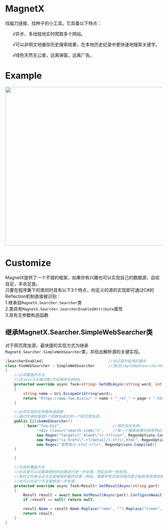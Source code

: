 # MagnetX
找磁力链接、找种子的小工具。它具备以下特点：</br>
  <ul>√异步、多线程地实时爬取多个网站。</ul>
  <ul>√可以非明文地缓存历史搜索结果，在本地历史纪录中更快速地搜索关键字。</ul>
  <ul>√绿色天然无公害，远离弹窗，远离广告。</ul>

# Example
<img src="https://raw.githubusercontent.com/chanket/MagnetX/master/MagnetX.png" width="901" height="507" />

# Customize
MagnetX提供了一个不错的框架，如果你有兴趣也可以实现自己的数据源，自给自足，丰衣足食。</br>
只要在程序集下的类同时具有以下3个特点，你定义的源的实现即可通过C#的Reflection机制直接被识别：</br>
1.继承自`MagnetX.Searcher.Searcher`类</br>
2.类具有`MagnetX.Searcher.SearcherEnabledAttribute`属性</br>
3.具有无参数构造函数</br>
## 继承MagnetX.Searcher.SimpleWebSearcher类
对于网页爬虫源，最快捷的实现方式为继承`MagnetX.Searcher.SimpleWebSearcher`类，并给出解析源的关键实现。
```csharp
[SearcherEnabled]                             //标记源为启用的属性
class FooWebSearcher : SimpleWebSearcher      //通过SimpleWebSearcher间接继承Searcher类
{
    //必须覆盖的方法
    //定义word关键词第i页结果所在的URL
    protected override async Task<string> GetURLAsync(string word, int page)
    {
        string name = Uri.EscapeUriString(word);
        return "https://www.foo.biz/s/" + name + "_rel_" + page + ".html";
    }

    //必须实现的无参数构造函数
    //通过传递给基类5个参数快速实现一个网页爬虫源。
    public CilibaWebSearcher()
        : base("foo.biz",                       //源的友好名称。
              "<div class=\"search-item\">",    //每一个搜索结果的前导特征字符串。基类会对结果用这个字符串进行切割，并处理从下标1开始的字串。
              new Regex("target=\"_blank\">(.+?)</a>", RegexOptions.Compiled),          //资源名称的正则表达式。
              new Regex("<a href=\".+?/detail/(.+?)\\.html", RegexOptions.Compiled),    //资源哈希值的正则表达式。
              new Regex("文件大小.+?>(.+?)<", RegexOptions.Compiled))                    //资源文件大小的正则表达式。
    {

    }

    //可选的覆盖方法
    //在这里可以对基类得到的结果进行进一步处理，例如去除一些标签。
    //有时正则表达式无法直接得到最终结果（例如，需要参考资源详情页面才能获得资源哈希值），
    //也可以在这个方法里做进一步处理。
    protected override async Task<Result> GetResultAsync(string part)
    {
        Result result = await base.GetResultAsync(part).ConfigureAwait(false);  //获得基类的得到的中间结果
        if (result == null) return null;                                        //注意基类结果发生错误时结果为null

        result.Name = result.Name.Replace("<em>", "").Replace("</em>", "");
        return result;
    }
}
```
